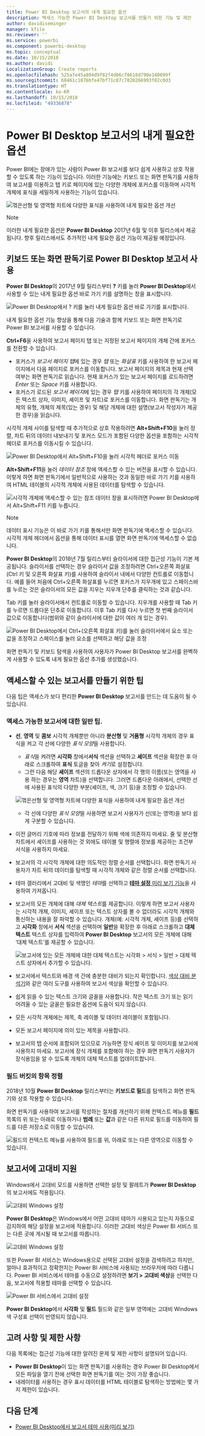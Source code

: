 ```yaml
---
title: Power BI Desktop 보고서의 내게 필요한 옵션
description: 액세스 가능한 Power BI Desktop 보고서를 만들기 위한 기능 및 제안
author: davidiseminger
manager: kfile
ms.reviewer: ''
ms.service: powerbi
ms.component: powerbi-desktop
ms.topic: conceptual
ms.date: 10/15/2018
ms.author: davidi
LocalizationGroup: Create reports
ms.openlocfilehash: 525a7e45a804d9f82f4d06cf8618d790e140699f
ms.sourcegitcommit: b8461c1876bfe47bf71c87c7820266993f82c0d3
ms.translationtype: HT
ms.contentlocale: ko-KR
ms.lasthandoff: 10/15/2018
ms.locfileid: "49336878"
---
```

# <a name="accessibility-in-power-bi-desktop-reports"></a>Power BI Desktop 보고서의 내게 필요한 옵션
Power BI에는 장애가 있는 사람이 Power BI 보고서를 보다 쉽게 사용하고 상호 작용할 수 있도록 하는 기능이 있습니다. 이러한 기능에는 키보드 또는 화면 판독기를 사용하여 보고서를 이용하고 탭 키로 페이지에 있는 다양한 개체에 포커스를 이동하며 시각적 개체에 표식을 세밀하게 사용하는 기능이 있습니다.

![꺾은선형 및 영역형 차트에 다양한 표식을 사용하여 내게 필요한 옵션 개선](media/desktop-accessibility/accessibility_01.png)

> [!NOTE]
> 이러한 내게 필요한 옵션은 **Power BI Desktop** 2017년 6월 및 이후 릴리스에서 제공됩니다. 향후 릴리스에서도 추가적인 내게 필요한 옵션 기능이 제공될 예정입니다.
> 
> 

## <a name="consuming-a-power-bi-desktop-report-with-a-keyboard-or-screen-reader"></a>키보드 또는 화면 판독기로 Power BI Desktop 보고서 사용
**Power BI Desktop**의 2017년 9월 릴리스부터 **?** 키를 눌러 **Power BI Desktop**에서 사용할 수 있는 내게 필요한 옵션 바로 가기 키를 설명하는 창을 표시합니다.

![Power BI Desktop에서 ? 키를 눌러 내게 필요한 옵션 바로 가기를 표시합니다.](media/desktop-accessibility/accessibility_03.png)

내게 필요한 옵션 기능 향상을 통해 다음 기술과 함께 키보드 또는 화면 판독기로 Power BI 보고서를 사용할 수 있습니다.

**Ctrl+F6**을 사용하여 보고서 페이지 탭 또는 지정된 보고서 페이지의 개체 간에 포커스를 전환할 수 있습니다.

* 포커스가 *보고서 페이지 탭*에 있는 경우 *탭* 또는 *화살표* 키를 사용하여 한 보고서 페이지에서 다음 페이지로 포커스를 이동합니다. 보고서 페이지의 제목과 현재 선택 여부는 화면 판독기로 읽습니다. 현재 포커스가 있는 보고서 페이지를 로드하려면 *Enter* 또는 *Space* 키를 사용합니다.
* 포커스가 로드된 *보고서 페이지*에 있는 경우 *탭* 키를 사용하여 페이지의 각 개체(모든 텍스트 상자, 이미지, 셰이프 및 차트)로 포커스를 이동합니다. 화면 판독기는 개체의 유형, 개체의 제목(있는 경우) 및 해당 개체에 대한 설명(보고서 작성자가 제공한 경우)을 읽습니다. 

시각적 개체 사이를 탐색할 때 추가적으로 상호 작용하려면 **Alt+Shift+F10**을 눌러 정렬, 차트 뒤의 데이터 내보내기 및 포커스 모드가 포함된 다양한 옵션을 포함하는 시각적 헤더로 포커스를 이동시킬 수 있습니다. 

![Power BI Desktop에서 Alt+Shift+F10을 눌러 시각적 헤더로 포커스 이동](media/desktop-accessibility/accessibility_08.png)

**Alt+Shift+F11**을 눌러 *데이터 참조* 창에 액세스할 수 있는 버전을 표시할 수 있습니다. 이렇게 하면 화면 판독기에서 일반적으로 사용하는 것과 동일한 바로 가기 키를 사용하여 HTML 테이블의 시각적 개체에 사용된 데이터를 탐색할 수 있습니다. 

![시각적 개체에 액세스할 수 있는 참조 데이터 창을 표시하려면 Power BI Desktop에서 Alt+Shift+F11 키를 누릅니다.](media/desktop-accessibility/accessibility_04.png)

> [!NOTE]
> 데이터 표시 기능은 이 바로 가기 키를 통해서만 화면 판독기에 액세스할 수 있습니다. 시각적 개체 헤더에서 옵션을 통해 데이터 표시를 열면 화면 판독기에 액세스할 수 없습니다.

**Power BI Desktop**의 2018년 7월 릴리스부터 슬라이서에 대한 접근성 기능이 기본 제공됩니다. 슬라이서를 선택하는 경우 슬라이서 값을 조정하려면 Ctrl+오른쪽 화살표(Ctrl 키 및 오른쪽 화살표 키)를 사용하여 슬라이서 내에서 다양한 컨트롤로 이동합니다. 예를 들어 처음에 Ctrl+오른쪽 화살표를 누르면 포커스가 지우개에 있고 스페이스바를 누르는 것은 슬라이서의 모든 값을 지우는 지우개 단추를 클릭하는 것과 같습니다. 

Tab 키를 눌러 슬라이서에서 컨트롤로 이동할 수 있습니다. 지우개를 사용할 때 Tab 키를 누르면 드롭다운 단추로 이동합니다. 이후 Tab 키를 다시 누르면 첫 번째 슬라이서 값으로 이동합니다(범위와 같이 슬라이서에 대한 값이 여러 개 있는 경우). 

![Power BI Desktop에서 Ctrl+(오른쪽 화살표 키)를 눌러 슬라이서에서 요소 또는 값을 조정하고 스페이스를 눌러 요소를 선택하고 해당 값을 조정](media/desktop-accessibility/accessibility_07.png)

화면 판독기 및 키보드 탐색을 사용하여 사용자가 Power BI Desktop 보고서를 완벽하게 사용할 수 있도록 내게 필요한 옵션 추가를 생성했습니다.

## <a name="tips-for-creating-accessible-reports"></a>액세스할 수 있는 보고서를 만들기 위한 팁
다음 팁은 액세스가 보다 편리한 **Power BI Desktop** 보고서를 만드는 데 도움이 될 수 있습니다.

### <a name="general-tips-for-accessible-reports"></a>액세스 가능한 보고서에 대한 일반 팁.

* **선**, **영역** 및 **콤보** 시각적 개체뿐만 아니라 **분산형** 및 **거품형** 시각적 개체의 경우 표식을 켜고 각 선에 다양한 *표식 모양*을 사용합니다.
  
  * *표식*을 켜려면 **시각화** 창에서**서식** 섹션을 선택하고 **셰이프** 섹션을 확장한 후 아래로 스크롤하여 **표식** 토글을 찾아 *켜기*로 설정합니다.
  * 그런 다음 해당 **셰이프** 섹션의 드롭다운 상자에서 각 행의 이름(또는 영역을 사용 하는 경우는 **영역** 차트)을 선택합니다. 그러면 드롭다운 아래에서, 선택한 선에 사용된 표식의 다양한 부분(셰이프, 색, 크기 등)을 조정할 수 있습니다.
  
  ![꺾은선형 및 영역형 차트에 다양한 표식을 사용하여 내게 필요한 옵션 개선](media/desktop-accessibility/accessibility_01.png)
  
  * 각 선에 다양한 *표식 모양*을 사용하면 보고서 사용자가 선(또는 영역)을 보다 쉽게 구분할 수 있습니다.
* 이전 글머리 기호에 따라 정보를 전달하기 위해 색에 의존하지 마세요. 줄 및 분산형 차트에서 셰이프를 사용하는 것 외에도 테이블 및 행렬에 정보를 제공하는 조건부 서식을 사용하지 마세요. 
* 보고서의 각 시각적 개체에 대한 의도적인 정렬 순서를 선택합니다. 화면 판독기 사용자가 차트 뒤의 데이터를 탐색할 때 시각적 개체와 같은 정렬 순서를 선택합니다.
* 테마 갤러리에서 고대비 및 색맹인 *테마*를 선택하고 [**테마 설정** 미리 보기 기능](desktop-report-themes.md)을 사용하여 가져옵니다.
* 보고서의 모든 개체에 대해 *대체 텍스트*를 제공합니다. 이렇게 하면 보고서 사용자는 시각적 개체, 이미지, 셰이프 또는 텍스트 상자를 볼 수 없더라도 시각적 개체와 통신하는 내용을 잘 파악할 수 있습니다. 개체(예: 시각적 개체, 셰이프 등)를 선택하고 **시각화** 창에서 **서식** 섹션을 선택하며 **일반**을 확장한 후 아래로 스크롤하고 **대체 텍스트** 텍스트 상자를 입력하여 **Power BI Desktop** 보고서의 모든 개체에 대해 ‘대체 텍스트’를 제공할 수 있습니다.
  
  ![보고서에 있는 모든 개체에 대한 대체 텍스트는 시각화 > 서식 > 일반 > 대체 텍스트 상자에서 추가할 수 있습니다.](media/desktop-accessibility/accessibility_02.png)
* 보고서에서 텍스트와 배경 색 간에 충분한 대비가 되는지 확인합니다. [색상 대비 분석기](https://developer.paciellogroup.com/resources/contrastanalyser/)와 같은 여러 도구를 사용하여 보고서 색상을 확인할 수 있습니다. 
* 쉽게 읽을 수 있는 텍스트 크기와 글꼴을 사용합니다. 작은 텍스트 크기 또는 읽기 어려울 수 있는 글꼴은 필요한 옵션에 도움이 되지 않습니다.
* 모든 시각적 개체에는 제목, 축 레이블 및 데이터 레이블이 포함됩니다.
* 모든 보고서 페이지에 의미 있는 제목을 사용합니다.
* 보고서의 탭 순서에 포함되어 있으므로 가능하면 장식 셰이프 및 이미지를 보고서에 사용하지 마세요. 보고서에 장식 개체를 포함해야 하는 경우 화면 판독기 사용자가 장식용임을 알 수 있도록 개체의 대체 텍스트를 업데이트합니다.

### <a name="arranging-items-in-field-buckets"></a>필드 버킷의 항목 정렬
2018년 10월 **Power BI Desktop** 릴리스부터는 **키보드로 필드**를 탐색하고 화면 판독기와 상호 작용할 수 있습니다. 

화면 판독기를 사용하여 보고서를 작성하는 절차를 개선하기 위해 컨텍스트 메뉴를 **필드** 목록의 위 또는 아래로 이동하거나 **범례** 또는 **값**과 같은 다른 위치로 필드를 이동하여 필드를 다른 저장소로 이동할 수 있습니다.

![필드의 컨텍스트 메뉴를 사용하여 필드를 위, 아래로 또는 다른 영역으로 이동할 수 있습니다.](media/desktop-accessibility/accessibility_09.png)

## <a name="high-contrast-support-for-reports"></a>보고서에 고대비 지원

Windows에서 고대비 모드를 사용하면 선택한 설정 및 팔레트가 **Power BI Desktop**의 보고서에도 적용됩니다. 

![고대비 Windows 설정](media/desktop-accessibility/accessibility_05.png)

**Power BI Desktop**은 Windows에서 어떤 고대비 테마가 사용되고 있는지 자동으로 감지하여 해당 설정을 보고서에 적용합니다. 이러한 고대비 색상은 Power BI 서비스 또는 다른 곳에 게시될 때 보고서를 따릅니다.

![고대비 Windows 설정](media/desktop-accessibility/accessibility_05b.png)

또한 Power BI 서비스는 Windows용으로 선택된 고대비 설정을 검색하려고 하지만, 얼마나 효과적이고 정확한지는 Power BI 서비스에 사용되는 브라우저에 따라 다릅니다. Power BI 서비스에서 테마를 수동으로 설정하려면 **보기 > 고대비 색상**을 선택한 다음, 보고서에 적용할 테마를 선택할 수 있습니다.

![Power BI 서비스에서 고대비 설정](media/desktop-accessibility/accessibility_06.png)

**Power BI Desktop**에서 **시각화** 및 **필드** 필드와 같은 일부 영역에는 고대비 Windows 색 구성표 선택이 반영되지 않습니다.


## <a name="considerations-and-limitations"></a>고려 사항 및 제한 사항
다음 목록에는 접근성 기능에 대한 알려진 문제 및 제한 사항이 설명되어 있습니다.

* **Power BI Desktop**이 있는 화면 판독기를 사용하는 경우 Power BI Desktop에서 모든 파일을 열기 전에 선택한 화면 판독기를 여는 것이 가장 좋습니다.
* 내레이터를 사용하는 경우 표시 데이터를 HTML 테이블로 탐색하는 방법에는 몇 가지 제한이 있습니다.

## <a name="next-steps"></a>다음 단계
* [Power BI Desktop에서 보고서 테마 사용(미리 보기)](desktop-report-themes.md)

